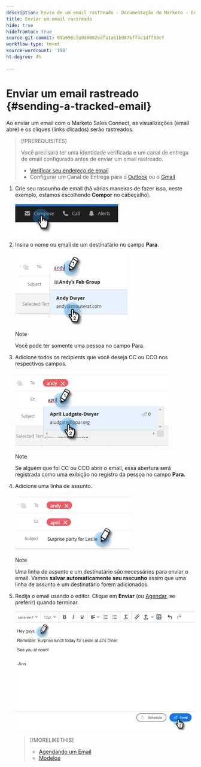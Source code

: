 ```yaml
---
description: Envio de um email rastreado - Documentação do Marketo - Documentação do produto
title: Enviar um email rastreado
hide: true
hidefromtoc: true
source-git-commit: 09a656c3a0d0002edfa1a61b987bff4c1dff33cf
workflow-type: tm+mt
source-wordcount: '198'
ht-degree: 4%

---
```


# Enviar um email rastreado {#sending-a-tracked-email}

Ao enviar um email com o Marketo Sales Connect, as visualizações (email abre) e os cliques (links clicados) serão rastreados.

>[!PREREQUISITES]
>
>Você precisará ter uma identidade verificada e um canal de entrega de email configurado antes de enviar um email rastreado.
>
>* [Verificar seu endereço de email](/help/marketo/product-docs/marketo-sales-insight/actions/getting-started/email-settings/verify-your-email.md)
>* Configurar um Canal de Entrega para o [Outlook](/help/marketo/product-docs/marketo-sales-connect/email-plugins/msc-for-outlook/email-connection-for-outlook-users.md) ou o [Gmail](/help/marketo/product-docs/marketo-sales-connect/email-plugins/gmail/email-connection-for-gmail-users.md)

1. Crie seu rascunho de email (há várias maneiras de fazer isso, neste exemplo, estamos escolhendo **Compor** no cabeçalho).

   ![](assets/sending-a-tracked-email-1.png)

1. Insira o nome ou email de um destinatário no campo **Para**.

   ![](assets/sending-a-tracked-email-2.png)

   >[!NOTE]
   >
   >Você pode ter somente uma pessoa no campo Para.

1. Adicione todos os recipients que você deseja CC ou CCO nos respectivos campos.

   ![](assets/sending-a-tracked-email-3.png)

   >[!NOTE]
   >
   >Se alguém que foi CC ou CCO abrir o email, essa abertura será registrada como uma exibição no registro da pessoa no campo **Para**.

1. Adicione uma linha de assunto.

   ![](assets/sending-a-tracked-email-4.png)

   >[!NOTE]
   >
   >Uma linha de assunto e um destinatário são necessários para enviar o email. Vamos **salvar automaticamente seu rascunho** assim que uma linha de assunto e um destinatário forem adicionados.

1. Redija o email usando o editor. Clique em **Enviar** (ou [Agendar](/help/marketo/product-docs/marketo-sales-connect/email/using-the-compose-window/scheduling-an-email.md), se preferir) quando terminar.

   ![](assets/sending-a-tracked-email-5.png)

   >[!MORELIKETHIS]
   >
   >* [Agendando um Email](/help/marketo/product-docs/marketo-sales-insight/actions/email/using-the-compose-window/scheduling-an-email.md)
   >* [Modelos](/help/marketo/product-docs/marketo-sales-insight/actions/templates/manage-templates.md#create-a-new-template)
